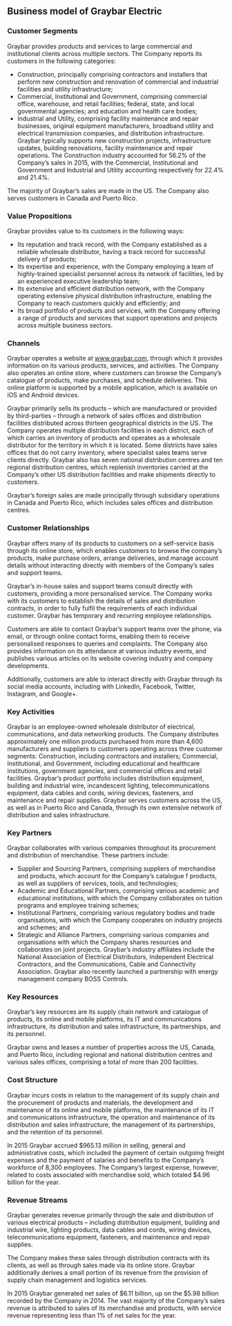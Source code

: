 Business model of Graybar Electric
----------------------------------

 ### Customer Segments

 Graybar provides products and services to large commercial and institutional clients across multiple sectors. The Company reports its customers in the following categories:

  * Construction, principally comprising contractors and installers that perform new construction and renovation of commercial and industrial facilities and utility infrastructure;
 * Commercial, Institutional and Government, comprising commercial office, warehouse, and retail facilities; federal, state, and local governmental agencies; and education and health care bodies;
 * Industrial and Utility, comprising facility maintenance and repair businesses, original equipment manufacturers, broadband utility and electrical transmission companies, and distribution infrastructure.
  Graybar typically supports new construction projects, infrastructure updates, building renovations, facility maintenance and repair operations. The Construction industry accounted for 56.2% of the Company’s sales in 2015, with the Commercial, Institutional and Government and Industrial and Utility accounting respectively for 22.4% and 21.4%.

 The majority of Graybar’s sales are made in the US. The Company also serves customers in Canada and Puerto Rico.

 ### Value Propositions

 Graybar provides value to its customers in the following ways:

  * Its reputation and track record, with the Company established as a reliable wholesale distributor, having a track record for successful delivery of products;
 * Its expertise and experience, with the Company employing a team of highly-trained specialist personnel across its network of facilities, led by an experienced executive leadership team;
 * Its extensive and efficient distribution network, with the Company operating extensive physical distribution infrastructure, enabling the Company to reach customers quickly and efficiently; and
 * Its broad portfolio of products and services, with the Company offering a range of products and services that support operations and projects across multiple business sectors.
  ### Channels

 Graybar operates a website at www.graybar.com, through which it provides information on its various products, services, and activities. The Company also operates an online store, where customers can browse the Company’s catalogue of products, make purchases, and schedule deliveries. This online platform is supported by a mobile application, which is available on iOS and Android devices.

 Graybar primarily sells its products – which are manufactured or provided by third-parties – through a network of sales offices and distribution facilities distributed across thirteen geographical districts in the US. The Company operates multiple distribution facilities in each district, each of which carries an inventory of products and operates as a wholesale distributor for the territory in which it is located. Some districts have sales offices that do not carry inventory, where specialist sales teams serve clients directly. Graybar also has seven national distribution centres and ten regional distribution centres, which replenish inventories carried at the Company’s other US distribution facilities and make shipments directly to customers.

 Graybar’s foreign sales are made principally through subsidiary operations in Canada and Puerto Rico, which includes sales offices and distribution centres.

 ### Customer Relationships

 Graybar offers many of its products to customers on a self-service basis through its online store, which enables customers to browse the company’s products, make purchase orders, arrange deliveries, and manage account details without interacting directly with members of the Company’s sales and support teams.

 Graybar’s in-house sales and support teams consult directly with customers, providing a more personalised service. The Company works with its customers to establish the details of sales and distribution contracts, in order to fully fulfil the requirements of each individual customer. Graybar has temporary and recurring employee relationships.

 Customers are able to contact Graybar’s support teams over the phone, via email, or through online contact forms, enabling them to receive personalised responses to queries and complaints. The Company also provides information on its attendance at various industry events, and publishes various articles on its website covering industry and company developments.

 Additionally, customers are able to interact directly with Graybar through its social media accounts, including with LinkedIn, Facebook, Twitter, Instagram, and Google+.

 ### Key Activities

 Graybar is an employee-owned wholesale distributor of electrical, communications, and data networking products. The Company distributes approximately one million products purchased from more than 4,600 manufacturers and suppliers to customers operating across three customer segments: Construction, including contractors and installers; Commercial, Institutional, and Government, including educational and healthcare institutions, government agencies, and commercial offices and retail facilities. Graybar’s product portfolio includes distribution equipment, building and industrial wire, incandescent lighting, telecommunications equipment, data cables and cords, wiring devices, fasteners, and maintenance and repair supplies. Graybar serves customers across the US, as well as in Puerto Rico and Canada, through its own extensive network of distribution and sales infrastructure.

 ### Key Partners

 Graybar collaborates with various companies throughout its procurement and distribution of merchandise. These partners include:

  * Supplier and Sourcing Partners, comprising suppliers of merchandise and products, which account for the Company’s catalogue f products, as well as suppliers of services, tools, and technologies;
 * Academic and Educational Partners, comprising various academic and educational institutions, with which the Company collaborates on tuition programs and employee training schemes;
 * Institutional Partners, comprising various regulatory bodies and trade organisations, with which the Company cooperates on industry projects and schemes; and
 * Strategic and Alliance Partners, comprising various companies and organisations with which the Company shares resources and collaborates on joint projects.
  Graybar’s industry affiliates include the National Association of Electrical Distributors, Independent Electrical Contractors, and the Communications, Cable and Connectivity Association. Graybar also recently launched a partnership with energy management company BOSS Controls.

 ### Key Resources

 Graybar’s key resources are its supply chain network and catalogue of products, its online and mobile platforms, its IT and communications infrastructure, its distribution and sales infrastructure, its partnerships, and its personnel.

 Graybar owns and leases a number of properties across the US, Canada, and Puerto Rico, including regional and national distribution centres and various sales offices, comprising a total of more than 200 facilities.

 ### Cost Structure

 Graybar incurs costs in relation to the management of its supply chain and the procurement of products and materials, the development and maintenance of its online and mobile platforms, the maintenance of its IT and communications infrastructure, the operation and maintenance of its distribution and sales infrastructure, the management of its partnerships, and the retention of its personnel.

 In 2015 Graybar accrued $965.13 million in selling, general and administrative costs, which included the payment of certain outgoing freight expenses and the payment of salaries and benefits to the Company’s workforce of 8,300 employees. The Company’s largest expense, however, related to costs associated with merchandise sold, which totaled $4.96 billion for the year.

 ### Revenue Streams

 Graybar generates revenue primarily through the sale and distribution of various electrical products – including distribution equipment, building and industrial wire, lighting products, data cables and cords, wiring devices, telecommunications equipment, fasteners, and maintenance and repair supplies.

 The Company makes these sales through distribution contracts with its clients, as well as through sales made via its online store. Graybar additionally derives a small portion of its revenue from the provision of supply chain management and logistics services.

 In 2015 Graybar generated net sales of $6.11 billion, up on the $5.98 billion recorded by the Company in 2014. The vast majority of the Company’s sales revenue is attributed to sales of its merchandise and products, with service revenue representing less than 1% of net sales for the year.